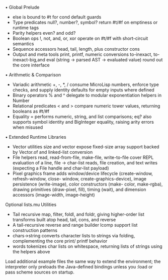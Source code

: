 • Global Prelude

  - else is bound to #t for cond default guards 
  - Type predicates null?, number?, symbol? return #t/#f on emptiness or runtime tags
  - Parity helpers even? and odd?
  - Boolean ops !, not, and, or, xor operate on #t/#f with short-circuit semantics
  - Sequence accessors head, tail, length, plus constructor cons 
  - Output and meta tools print, printf, numeric conversions to-inexact, to-inexact-big,and 
    eval (string → parsed AST → evaluated value) round out the core interface 

• Arithmetic & Comparison

  - Variadic arithmetic +, -, *, / consume MicroLisp numbers, enforce type checks, and supply
    identity defaults for empty inputs where defined 
  - Binary operators % and ^ delegate to modular exponentiation helpers in Number
  - Relational predicates < and > compare numeric tower values, returning booleans as #t/#f 
  - Equality = performs numeric, string, and list comparisons; eq? also supports symbol identity
    and BigInteger equality, raising arity errors when misused

• Extended Runtime Libraries

  - Vector utilities size and vector expose fixed-size array support backed by Vector.of and
    linked-list conversion
  - File helpers read, read-from-file, make-file, write-to-file cover REPL evaluation of a line,
    file -> char-list reads, file creation, and text writes (expecting a File handle and char-list
    payload) 
  - Pixel graphics frame adds window/device lifecycle (create-window, refresh-window, close-
    window, create-graphics-device), image persistence (write-image), color constructors (make-
    color, make-rgba), drawing primitives (draw-pixel, fill), timing (wait), and dimension
    accessors (image-width, image-height)

  Optional lists.mu Utilities

  - Tail recursive map, filter, foldl, and foldr, giving higher-order list
    transforms built atop head, tail, cons, and reverse
  - A tail-recursive reverse and range builder lcomp support list construction patterns 
  - chars->string converts character lists to strings via folding, complementing the core print/
    printf behavior 
  - words tokenizes char lists on whitespace, returning lists of strings using the helpers above

  Load additional example files the same way to extend the environment; the interpreter only
  preloads the Java-defined bindings unless you :load or pass scheme sources on startup.

